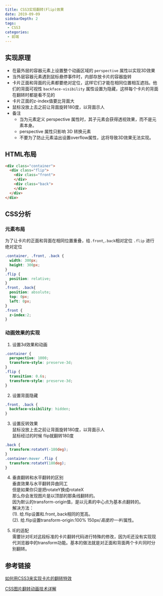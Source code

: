 ```yaml
---
title: CSS3实现翻转(Flip)效果
date: 2019-09-09
sidebarDepth: 2
tags:
 - CSS3
categories:
 - 前端
---
```


## 实现原理

- 在最外层的容器元素上设置整个动画区域的 `perspective` 属性以实现3D效果
- 当外层容器元素遇到鼠标悬停事件时，内部存放卡片的容器旋转
- 卡片正面和背面的元素都要绝对定位，这样它们才能在相同位置相互遮挡。他们的背面可视性 `backface-visibility` 属性设置为隐藏，这样每个卡片的背面在翻转时都是看不见的
- 卡片正面的z-index值要比背面大
- 鼠标没放上去之前让背面旋转180度，以背面示人
- 备注
  - 当为元素定义 perspective 属性时，其子元素会获得透视效果，而不是元素本身。
  - perspective 属性只影响 3D 转换元素
  - 不要为了防止元素溢出设置overflow属性，这将导致3D效果无法实现。

## HTML布局

```html
<div class="container">
  <div class="flip">
    <div class="front">
    </div>
    <div class="back">
    </div>
  </div>
</div>
```

## CSS分析

### 元素布局
为了让卡片的正面和背面在相同位置重叠，给`.front`,`.back`相对定位 `.flip` 进行绝对定位

```css
.container, .front, .back {
  width: 300px;
  height: 300px;
}
.flip {
  position: relative;
}
.front, .back{
  position: absolute;
  top: 0px;
  left: 0px;
}
.front {
  z-index:2;
}
```

### 动画效果的实现

1. 设置3d效果和动画
```css
.container {
  perspective: 1000;
  transform-style: preserve-3d;
}
.flip {
  transition: 0.6s;
  transform-style: preserve-3d;
}
```
2. 设置背面隐藏
```css
.front, .back {
  backface-visibility: hidden;
}
```
3. 设置反转效果  
鼠标没放上去之前让背面旋转180度，以背面示人  
鼠标经过的时候 flip就翻转180度
```css
.back {
  transform:rotateY(-180deg);
}
.container:hover .flip {
  transform:rotateY(180deg);
}
```
4. 垂直翻转和水平翻转的区别  
垂直效果与水平翻转异曲同工  
但是如果你只是把rotateY换成rotateX  
那么你会发现图片是以顶部的那条线翻转的。  
因为默认的transform-origin值，是以元素的中心点为基本点翻转的。  
解决方法：  
   (1). 给.flip设置和.front,.back相同的宽高。  
   (2). 给.flip设置transform-origin:100% 150px/*高度的一半*/属性。

5. IE的适配  
需要针对IE对这段标准的卡片翻转代码进行特殊的修改，因为IE还没有实现现代浏览器中的transform功能。基本的做法就是对正面和背面两个卡片同时分别翻转。

## 参考链接

[如何用CSS3来实现卡片的翻转特效](https://www.cnblogs.com/cmy1996/p/9129307.html)

[CSS图片翻转动画技术详解](http://www.webhek.com/post/css-flip.html)